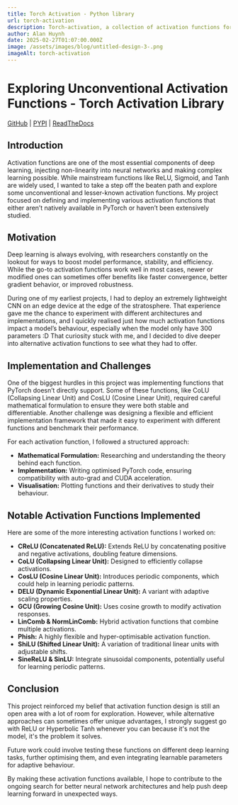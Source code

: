```yaml
---
title: Torch Activation - Python library
url: torch-activation
description: Torch-activation, a collection of activation functions for PyTorch library
author: Alan Huynh
date: 2025-02-27T01:07:00.000Z
image: /assets/images/blog/untitled-design-3-.png
imageAlt: torch-activation
---
```

# Exploring Unconventional Activation Functions - Torch Activation Library

[GitHub](https://github.com/hdmquan/torch_activation) | [PYPI](https://pypi.org/project/torch-activation/) | [ReadTheDocs](https://torch-activation.readthedocs.io/en/latest/index.html)

## Introduction

Activation functions are one of the most essential components of deep learning, injecting non-linearity into neural networks and making complex learning possible. While mainstream functions like ReLU, Sigmoid, and Tanh are widely used, I wanted to take a step off the beaten path and explore some unconventional and lesser-known activation functions. My project focused on defining and implementing various activation functions that either aren’t natively available in PyTorch or haven’t been extensively studied.

## Motivation

Deep learning is always evolving, with researchers constantly on the lookout for ways to boost model performance, stability, and efficiency. While the go-to activation functions work well in most cases, newer or modified ones can sometimes offer benefits like faster convergence, better gradient behavior, or improved robustness.

During one of my earliest projects, I had to deploy an extremely lightweight CNN on an edge device at the edge of the stratosphere. That experience gave me the chance to experiment with different architectures and implementations, and I quickly realised just how much activation functions impact a model’s behaviour, especially when the model only have 300 parameters :D That curiosity stuck with me, and I decided to dive deeper into alternative activation functions to see what they had to offer.

## Implementation and Challenges

One of the biggest hurdles in this project was implementing functions that PyTorch doesn’t directly support. Some of these functions, like CoLU (Collapsing Linear Unit) and CosLU (Cosine Linear Unit), required careful mathematical formulation to ensure they were both stable and differentiable. Another challenge was designing a flexible and efficient implementation framework that made it easy to experiment with different functions and benchmark their performance.

For each activation function, I followed a structured approach:

* **Mathematical Formulation:** Researching and understanding the theory behind each function.
* **Implementation:** Writing optimised PyTorch code, ensuring compatibility with auto-grad and CUDA acceleration.
* **Visualisation:** Plotting functions and their derivatives to study their behaviour. 

## Notable Activation Functions Implemented

Here are some of the more interesting activation functions I worked on:

* **CReLU (Concatenated ReLU):** Extends ReLU by concatenating positive and negative activations, doubling feature dimensions.
* **CoLU (Collapsing Linear Unit):** Designed to efficiently collapse activations.
* **CosLU (Cosine Linear Unit):** Introduces periodic components, which could help in learning periodic patterns.
* **DELU (Dynamic Exponential Linear Unit):** A variant with adaptive scaling properties.
* **GCU (Growing Cosine Unit):** Uses cosine growth to modify activation responses.
* **LinComb & NormLinComb:** Hybrid activation functions that combine multiple activations.
* **Phish:** A highly flexible and hyper-optimisable activation function.
* **ShiLU (Shifted Linear Unit):** A variation of traditional linear units with adjustable shifts.
* **SineReLU & SinLU:** Integrate sinusoidal components, potentially useful for learning periodic patterns.

## Conclusion

This project reinforced my belief that activation function design is still an open area with a lot of room for exploration. However, while alternative approaches can sometimes offer unique advantages, I strongly suggest go with ReLU or Hyperbolic Tanh whenever you can because it's not the model, it's the problem it solves.

Future work could involve testing these functions on different deep learning tasks, further optimising them, and even integrating learnable parameters for adaptive behaviour.

By making these activation functions available, I hope to contribute to the ongoing search for better neural network architectures and help push deep learning forward in unexpected ways.
